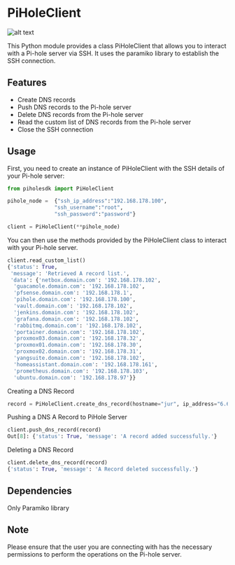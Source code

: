 # PiHoleClient
![alt text](images/image.png)

This Python module provides a class PiHoleClient that allows you to interact with a Pi-hole server via SSH. It uses the paramiko library to establish the SSH connection.

## Features
- Create DNS records
- Push DNS records to the Pi-hole server
- Delete DNS records from the Pi-hole server
- Read the custom list of DNS records from the Pi-hole server
- Close the SSH connection

## Usage
First, you need to create an instance of PiHoleClient with the SSH details of your Pi-hole server:
```python
from piholesdk import PiHoleClient

pihole_node =  {"ssh_ip_address":"192.168.178.100",
               "ssh_username":"root",
               "ssh_password":"password"}

client = PiHoleClient(**pihole_node)
```

You can then use the methods provided by the PiHoleClient class to interact with your Pi-hole server.
```python
client.read_custom_list()
{'status': True,
 'message': 'Retrieved A record list.',
 'data': {'netbox.domain.com': '192.168.178.102',
  'guacamole.domain.com': '192.168.178.102',
  'pfsense.domain.com': '192.168.178.1',
  'pihole.domain.com': '192.168.178.100',
  'vault.domain.com': '192.168.178.102',
  'jenkins.domain.com': '192.168.178.102',
  'grafana.domain.com': '192.168.178.102',
  'rabbitmq.domain.com': '192.168.178.102',
  'portainer.domain.com': '192.168.178.102',
  'proxmox03.domain.com': '192.168.178.32',
  'proxmox01.domain.com': '192.168.178.30',
  'proxmox02.domain.com': '192.168.178.31',
  'yangsuite.domain.com': '192.168.178.102',
  'homeassistant.domain.com': '192.168.178.161',
  'prometheus.domain.com': '192.168.178.103',
  'ubuntu.domain.com': '192.168.178.97'}}
```
Creating a DNS Record
```python
record = PiHoleClient.create_dns_record(hostname="jur", ip_address="6.6.6.9", domain="domain.com")
```

Pushing a DNS A Record to PiHole Server
```python
client.push_dns_record(record)
Out[8]: {'status': True, 'message': 'A record added successfully.'}
```

Deleting a DNS Record
```python
client.delete_dns_record(record)
{'status': True, 'message': 'A Record deleted successfully.'}
```


## Dependencies

Only Paramiko library

## Note
Please ensure that the user you are connecting with has the necessary permissions to perform the operations on the Pi-hole server.

